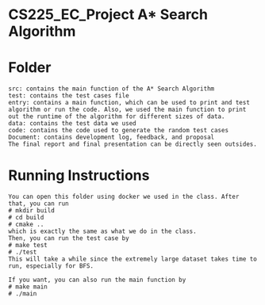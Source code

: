 # CS225_EC_Project A* Search Algorithm
# Folder
    src: contains the main function of the A* Search Algorithm 
    test: contains the test cases file
    entry: contains a main function, which can be used to print and test algorithm or run the code. Also, we used the main function to print out the runtime of the algorithm for different sizes of data.
    data: contains the test data we used
    code: contains the code used to generate the random test cases
    Document: contains development log, feedback, and proposal
    The final report and final presentation can be directly seen outsides.

# Running Instructions
    You can open this folder using docker we used in the class. After that, you can run
    # mkdir build
    # cd build
    # cmake ..
    which is exactly the same as what we do in the class.
    Then, you can run the test case by
    # make test
    # ./test
    This will take a while since the extremely large dataset takes time to run, especially for BFS.
    
    If you want, you can also run the main function by 
    # make main
    # ./main

    
    
